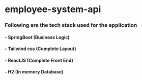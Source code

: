 # employee-system-api

### Following are the tech stack used for the application
#### - SpringBoot (Business Logic)
#### - Tailwind css (Complete Layout)
#### - ReactJS (Complete Front End)
#### - H2 (In memory Database)